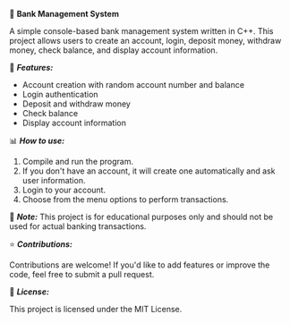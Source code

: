 🏦 **Bank Management System**

A simple console-based bank management system written in C++. This project allows users to create an account, login, deposit money, withdraw money, check balance, and display account information.

💸 _**Features:**_

- Account creation with random account number and balance
- Login authentication
- Deposit and withdraw money
- Check balance
- Display account information

📊 _**How to use:**_

1. Compile and run the program.
2. If you don't have an account, it will create one automatically and ask user information.
3. Login to your account.
4. Choose from the menu options to perform transactions.

📝 _**Note:**_ This project is for educational purposes only and should not be used for actual banking transactions.

⭐ _**Contributions:**_

Contributions are welcome! If you'd like to add features or improve the code, feel free to submit a pull request.

🪪 _**License:**_

This project is licensed under the MIT License.
